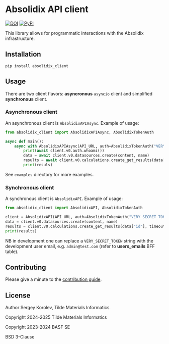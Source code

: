 # Absolidix API client

[![DOI](https://zenodo.org/badge/563802198.svg)](https://doi.org/10.5281/zenodo.7693569)
[![PyPI](https://img.shields.io/pypi/v/absolidix_client.svg?style=flat)](https://pypi.org/project/absolidix-client)

This library allows for programmatic interactions with the Absolidix infrastructure.

## Installation

`pip install absolidix_client`

## Usage

There are two client flavors: **asyncronous** `asyncio` client
and simplified **synchronous** client.

### Asynchronous client

An asynchronous client is `AbsolidixAPIAsync`. Example of usage:

```python
from absolidix_client import AbsolidixAPIAsync, AbsolidixTokenAuth

async def main():
    async with AbsolidixAPIAsync(API_URL, auth=AbsolidixTokenAuth("VERY_SECRET_TOKEN")) as client:
        print(await client.v0.auth.whoami())
        data = await client.v0.datasources.create(content, name)
        results = await client.v0.calculations.create_get_results(data["id"])
        print(resuls)
```

See `examples` directory for more examples.

### Synchronous client

A synchronous client is `AbsolidixAPI`. Example of usage:

```python
from absolidix_client import AbsolidixAPI, AbsolidixTokenAuth

client = AbsolidixAPI(API_URL, auth=AbsolidixTokenAuth("VERY_SECRET_TOKEN"), timeout=5)
data = client.v0.datasources.create(content, name)
results = client.v0.calculations.create_get_results(data["id"], timeout=False)
print(results)
```

NB in development one can replace a `VERY_SECRET_TOKEN` string with the development user email, e.g.
`admin@test.com` (refer to **users_emails** BFF table).

## Contributing

Please give a minute to the [contribution guide](./CONTRIBUTING.md).

## License

Author Sergey Korolev, Tilde Materials Informatics

Copyright 2024-2025 Tilde Materials Informatics

Copyright 2023-2024 BASF SE

BSD 3-Clause
